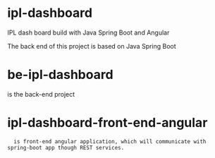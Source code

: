 # ipl-dashboard
IPL dash board build with Java Spring Boot and Angular

The back end of this project is based on Java Spring Boot

# be-ipl-dashboard

 is the back-end project

# ipl-dashboard-front-end-angular 
    
      is front-end angular application, which will communicate with spring-boot app though REST services.
